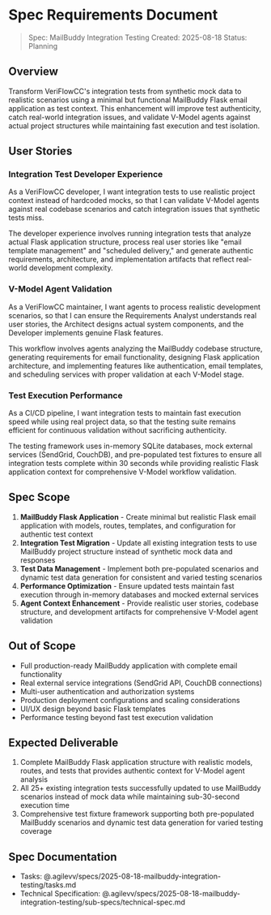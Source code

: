 # Spec Requirements Document

> Spec: MailBuddy Integration Testing
> Created: 2025-08-18
> Status: Planning

## Overview

Transform VeriFlowCC's integration tests from synthetic mock data to realistic scenarios using a minimal but functional MailBuddy Flask email application as test context. This enhancement will improve test authenticity, catch real-world integration issues, and validate V-Model agents against actual project structures while maintaining fast execution and test isolation.

## User Stories

### Integration Test Developer Experience

As a VeriFlowCC developer, I want integration tests to use realistic project context instead of hardcoded mocks, so that I can validate V-Model agents against real codebase scenarios and catch integration issues that synthetic tests miss.

The developer experience involves running integration tests that analyze actual Flask application structure, process real user stories like "email template management" and "scheduled delivery," and generate authentic requirements, architecture, and implementation artifacts that reflect real-world development complexity.

### V-Model Agent Validation

As a VeriFlowCC maintainer, I want agents to process realistic development scenarios, so that I can ensure the Requirements Analyst understands real user stories, the Architect designs actual system components, and the Developer implements genuine Flask features.

This workflow involves agents analyzing the MailBuddy codebase structure, generating requirements for email functionality, designing Flask application architecture, and implementing features like authentication, email templates, and scheduling services with proper validation at each V-Model stage.

### Test Execution Performance

As a CI/CD pipeline, I want integration tests to maintain fast execution speed while using real project data, so that the testing suite remains efficient for continuous validation without sacrificing authenticity.

The testing framework uses in-memory SQLite databases, mock external services (SendGrid, CouchDB), and pre-populated test fixtures to ensure all integration tests complete within 30 seconds while providing realistic Flask application context for comprehensive V-Model workflow validation.

## Spec Scope

1. **MailBuddy Flask Application** - Create minimal but realistic Flask email application with models, routes, templates, and configuration for authentic test context
2. **Integration Test Migration** - Update all existing integration tests to use MailBuddy project structure instead of synthetic mock data and responses
3. **Test Data Management** - Implement both pre-populated scenarios and dynamic test data generation for consistent and varied testing scenarios
4. **Performance Optimization** - Ensure updated tests maintain fast execution through in-memory databases and mocked external services
5. **Agent Context Enhancement** - Provide realistic user stories, codebase structure, and development artifacts for comprehensive V-Model agent validation

## Out of Scope

- Full production-ready MailBuddy application with complete email functionality
- Real external service integrations (SendGrid API, CouchDB connections)
- Multi-user authentication and authorization systems
- Production deployment configurations and scaling considerations
- UI/UX design beyond basic Flask templates
- Performance testing beyond fast test execution validation

## Expected Deliverable

1. Complete MailBuddy Flask application structure with realistic models, routes, and tests that provides authentic context for V-Model agent analysis
2. All 25+ existing integration tests successfully updated to use MailBuddy scenarios instead of mock data while maintaining sub-30-second execution time
3. Comprehensive test fixture framework supporting both pre-populated MailBuddy scenarios and dynamic test data generation for varied testing coverage

## Spec Documentation

- Tasks: @.agilevv/specs/2025-08-18-mailbuddy-integration-testing/tasks.md
- Technical Specification: @.agilevv/specs/2025-08-18-mailbuddy-integration-testing/sub-specs/technical-spec.md
